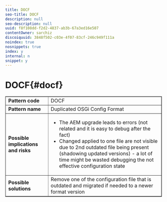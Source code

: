 ```yaml
---
title: DOCF
seo-title: DOCF
description: null
seo-description: null
uuid: f8f108dd-f2d2-4837-ab3b-67a3ed16e507
contentOwner: sarchiz
discoiquuid: 3848f502-c03e-4f07-83cf-246c949f111a
noindex: true
nosnippets: true
index: y
internal: n
snippet: y
---
```


# DOCF{#docf}

<table border="1" cellpadding="1" cellspacing="0" width="100%"> 
 <tbody> 
  <tr> 
   <td><strong>Pattern code</strong></td> 
   <td>DOCF</td> 
  </tr> 
  <tr> 
   <td><strong>Pattern name</strong></td> 
   <td>Duplicated OSGi Config Format</td> 
  </tr> 
  <tr> 
   <td><strong>Possible implications and risks</strong></td> 
   <td> 
    <ul> 
     <li> The AEM upgrade leads to errors (not related and it is easy to debug after the fact)<br /> </li> 
     <li>Changed applied to one file are not visible due to 2nd outdated file being present (shadowing updated versions) - a lot of time might be wasted debugging the not effective configuration state</li> 
    </ul> </td> 
  </tr> 
  <tr> 
   <td><strong>Possible solutions</strong></td> 
   <td>Remove one of the configuration file that is outdated and migrated if needed to a newer format version</td> 
  </tr> 
 </tbody> 
</table>

